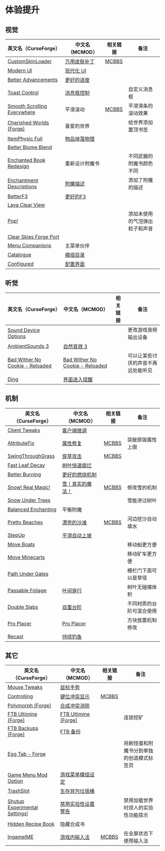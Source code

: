 # 体验提升

## 视觉

| 英文名（CurseForge）                                                                                    | 中文名（MCMOD）                                     | 相关链接                                              | 备注                           |
| ------------------------------------------------------------------------------------------------------- | --------------------------------------------------- | ----------------------------------------------------- | ------------------------------ |
| [CustomSkinLoader](https://www.curseforge.com/minecraft/mc-mods/customskinloader)                       | [万用皮肤补丁](https://www.mcmod.cn/class/883.html) | [MCBBS](https://www.mcbbs.net/thread-269807-1-1.html) |                                |
| [Modern UI](https://www.curseforge.com/minecraft/mc-mods/modern-ui)                                     | [现代化 UI](https://www.mcmod.cn/class/2454.html)   |                                                       |                                |
| [Better Advancements](https://www.curseforge.com/minecraft/mc-mods/better-advancements)                 | [更好的进度](https://www.mcmod.cn/class/1530.html)  |                                                       |                                |
| [Toast Control](https://www.curseforge.com/minecraft/mc-mods/toast-control)                             | [消息框控制](https://www.mcmod.cn/class/1758.html)  |                                                       | 自定义消息框                   |
| [Smooth Scrolling Everywhere](https://www.curseforge.com/minecraft/mc-mods/smooth-scrolling-everywhere) | 平滑滚动                                            | [MCBBS](https://www.mcbbs.net/thread-885835-1-1.html) | 平滑滑条的滚动效果             |
| [Cherished Worlds (Forge)](https://www.curseforge.com/minecraft/mc-mods/cherished-worlds)               | 喜爱的世界                                          |                                                       | 给世界添加置顶书签             |
| [ItemPhysic Full](https://www.curseforge.com/minecraft/mc-mods/itemphysic)                              | [物品掉落物理](https://www.mcmod.cn/class/932.html) |                                                       |                                |
| [Better Biome Blend](https://www.curseforge.com/minecraft/mc-mods/better-biome-blend)                   |                                                     |                                                       |                                |
| [Enchanted Book Redesign](https://www.curseforge.com/minecraft/mc-mods/enchanted-book-redesign)         | 重新设计附魔书                                      |                                                       | 不同武器的附魔书颜色不同       |
| [Enchantment Descriptions](https://www.curseforge.com/minecraft/mc-mods/enchantment-descriptions)       | [附魔描述](https://www.mcmod.cn/class/1945.html)    |                                                       | 添加了附魔的描述               |
| [BetterF3](https://www.curseforge.com/minecraft/mc-mods/betterf3)                                       | [更好的F3](https://www.mcmod.cn/class/3525.html)    |                                                       |                                |
| [Lava Clear View](https://www.curseforge.com/minecraft/mc-mods/lava-clear-view)                         |                                                     |                                                       |                                |
| [Pop!](https://www.curseforge.com/minecraft/mc-mods/bubbles)                                            |                                                     |                                                       | 添加未使用的气泡弹出粒子和声音 |
| [Clear Skies Forge Port](https://www.curseforge.com/minecraft/mc-mods/clear-skies-forge-port)           |                                                     |                                                       |                                |
| [Menu Companions](https://www.curseforge.com/minecraft/mc-mods/menu-companions)                         | 主菜单伙伴                                          |                                                       |                                |
| [Catalogue](https://www.curseforge.com/minecraft/mc-mods/catalogue)                                     | [模组目录](https://www.mcmod.cn/class/3743.html)    |                                                       |                                |
| [Configured](https://www.curseforge.com/minecraft/mc-mods/configured)                                   | [配置界面](https://www.mcmod.cn/class/3651.html)    |                                                       |                                |

## 听觉

| 英文名（CurseForge）                                                                                          | 中文名（MCMOD）                                                         | 相关链接 | 备注                               |
| ------------------------------------------------------------------------------------------------------------- | ----------------------------------------------------------------------- | -------- | ---------------------------------- |
| [Sound Device Options](https://www.curseforge.com/minecraft/mc-mods/more-sound-config)                        |                                                                         |          | 更改游戏音频输出设备               |
| [AmbientSounds 3](https://www.curseforge.com/minecraft/mc-mods/ambientsounds)                                 | [自然音效 3](https://www.mcmod.cn/class/2947.html)                      |          |                                    |
| [Bad Wither No Cookie - Reloaded](https://www.curseforge.com/minecraft/mc-mods/bad-wither-no-cookie-reloaded) | [Bad Wither No Cookie - Reloaded](https://www.mcmod.cn/class/1742.html) |          | 可以让某些讨厌的声音不再远处能听见 |
| [Ding](https://www.curseforge.com/minecraft/mc-mods/ding)                                                     | [界面进入提醒](https://www.mcmod.cn/class/428.html)                     |          |                                    |

## 机制

| 英文名（CurseForge）                                                                    | 中文名（MCMOD）                                          | 相关链接                                               | 备注                     |
| --------------------------------------------------------------------------------------- | -------------------------------------------------------- | ------------------------------------------------------ | ------------------------ |
| [Client Tweaks](https://www.curseforge.com/minecraft/mc-mods/client-tweaks)             | [客户端微调](https://www.mcmod.cn/class/2012.html)       |                                                        |                          |
| [AttributeFix](https://www.curseforge.com/minecraft/mc-mods/attributefix)               | [属性修复](https://www.mcmod.cn/class/2264.html)         | [MCBBS](https://www.mcbbs.net/thread-939188-1-1.html)  | 突破原版属性上限         |
| [SwingThroughGrass](https://www.curseforge.com/minecraft/mc-mods/swingthroughgrass)     | [穿草攻击](https://www.mcmod.cn/class/1465.html)         | [MCBBS](https://www.mcbbs.net/thread-691271-1-1.html)  |                          |
| [Fast Leaf Decay](https://www.curseforge.com/minecraft/mc-mods/fast-leaf-decay)         | [树叶快速腐烂](https://www.mcmod.cn/class/1173.html)     |                                                        |                          |
| [Better Burning](https://www.curseforge.com/minecraft/mc-mods/better-burning)           | [更好的燃烧机制](https://www.mcmod.cn/class/2780.html)   |                                                        |                          |
| [Snow! Real Magic!](https://www.curseforge.com/minecraft/mc-mods/snow-real-magic)       | [雪！真实的魔法！](https://www.mcmod.cn/class/2106.html) | [MCBBS](https://www.mcbbs.net/thread-871191-1-11.html) | 修改雪的机制             |
| [Snow Under Trees](https://www.curseforge.com/minecraft/mc-mods/snow-under-trees)       |                                                          |                                                        | 雪能渗过树叶             |
| [Balanced Enchanting](https://www.curseforge.com/minecraft/mc-mods/balanced-enchanting) | 平衡附魔                                                 |                                                        |                          |
| [Pretty Beaches](https://www.curseforge.com/minecraft/mc-mods/pretty-beaches)           | [漂亮的沙滩](https://www.mcmod.cn/class/2723.html)       | [MCBBS](https://www.mcbbs.net/thread-788096-1-1.html)  | 河边挖沙自动填水         |
| [StepUp](https://www.curseforge.com/minecraft/mc-mods/stepup)                           | [平滑自动上坡](https://www.mcmod.cn/class/2784.html)     |                                                        |                          |
| [Move Boats](https://www.curseforge.com/minecraft/mc-mods/move-boats)                   |                                                          |                                                        | 移动船更方便             |
| [Move Minecarts](https://www.curseforge.com/minecraft/mc-mods/move-minecarts)           |                                                          |                                                        | 移动矿车更方便           |
| [Path Under Gates](https://www.curseforge.com/minecraft/mc-mods/path-under-gates)       |                                                          |                                                        | 栅栏门下面可以是草径     |
| [Passable Foliage](https://www.curseforge.com/minecraft/mc-mods/passable-foliage)       | [叶间穿行](https://www.mcmod.cn/class/3162.html)         |                                                        | 树叶无碰撞体积           |
| [Double Slabs](https://www.curseforge.com/minecraft/mc-mods/double-slabs)               | [双重台阶](https://www.mcmod.cn/class/3328.html)         |                                                        | 不同材质的台阶可混合使用 |
| [Pro Placer](https://www.curseforge.com/minecraft/mc-mods/pro-placer)                   | [Pro Placer](https://www.mcmod.cn/class/3655.html)       |                                                        | 方块放置机制修改         |
| [Recast](https://www.curseforge.com/minecraft/mc-mods/recast)                           | [持续钓鱼](https://www.mcmod.cn/class/4308.html)         |                                                        |                          |

## 其它

| 英文名（CurseForge）                                                                                       | 中文名（MCMOD）                                              | 相关链接                                               | 备注                                     |
| ---------------------------------------------------------------------------------------------------------- | ------------------------------------------------------------ | ------------------------------------------------------ | ---------------------------------------- |
| [Mouse Tweaks](https://www.curseforge.com/minecraft/mc-mods/mouse-tweaks)                                  | [鼠标手势](https://www.mcmod.cn/class/1162.html)             |                                                        |                                          |
| [Controlling](https://www.curseforge.com/minecraft/mc-mods/controlling)                                    | [键位冲突显示](https://www.mcmod.cn/class/1191.html)         | [MCBBS](https://www.mcbbs.net/thread-713187-1-1.html)  |                                          |
| [Polymorph (Forge)](https://www.curseforge.com/minecraft/mc-mods/polymorph)                                | [合成冲突消除](https://www.mcmod.cn/class/2895.html)         |                                                        |                                          |
| [FTB Ultimine (Forge)](https://www.curseforge.com/minecraft/mc-mods/ftb-ultimine-forge)                    | [FTB Ultimine (Forge)](https://www.mcmod.cn/class/3004.html) |                                                        | 连锁挖矿                                 |
| [FTB Backups (Forge)](https://www.curseforge.com/minecraft/mc-mods/ftb-backups-forge)                      | [FTB 备份](https://www.mcmod.cn/class/2127.html)             |                                                        |                                          |
| [Egg Tab - Forge](https://www.curseforge.com/minecraft/mc-mods/eggtab-forge)                               |                                                              |                                                        | 将刷怪蛋和附魔书分到单独的创造模式标签页 |
| [Game Menu Mod Option](https://www.curseforge.com/minecraft/mc-mods/gamemenumodoption)                     | [游戏菜单模组设定](https://www.mcmod.cn/class/3805.html)     |                                                        |                                          |
| [TrashSlot](https://www.curseforge.com/minecraft/mc-mods/trashslot)                                        | [生存背包垃圾桶](https://www.mcmod.cn/class/1893.html)       |                                                        |                                          |
| [Shutup Experimental Settings!](https://www.curseforge.com/minecraft/mc-mods/shutup-experimental-settings) | [禁用实验性设置警告](https://www.mcmod.cn/class/3448.html)   |                                                        | 禁用加载世界时烦人的实验性功能提示       |
| [Hidden Recipe Book](https://www.curseforge.com/minecraft/mc-mods/hidden-recipe-book)                      | 隐藏合成书                                                   |                                                        |                                          |
| [IngameIME](https://www.curseforge.com/minecraft/mc-mods/ingameime)                                        | [游戏内输入法](https://www.mcmod.cn/class/3786.html)         | [MCBBS](https://www.mcbbs.net/thread-1158421-1-1.html) | 在全屏状态下使用输入法                   |
